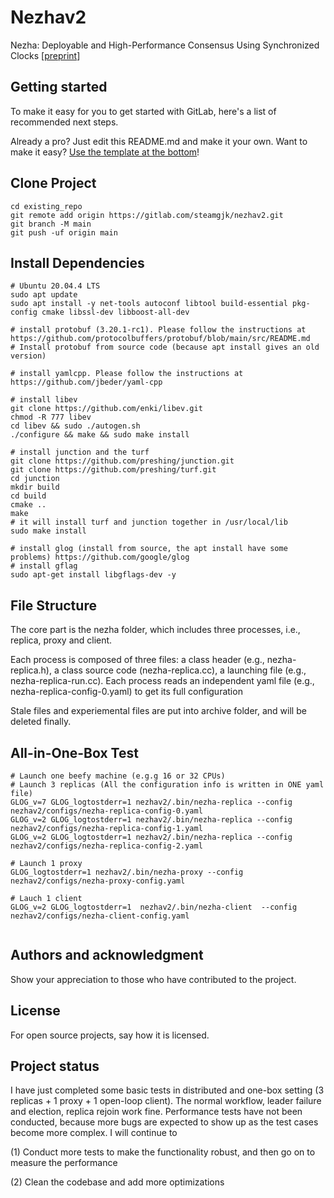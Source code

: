 # Nezhav2

Nezha: Deployable and High-Performance Consensus Using Synchronized Clocks [[preprint](https://arxiv.org/pdf/2206.03285.pdf)]

## Getting started

To make it easy for you to get started with GitLab, here's a list of recommended next steps.

Already a pro? Just edit this README.md and make it your own. Want to make it easy? [Use the template at the bottom](#editing-this-readme)!

## Clone Project


```
cd existing_repo
git remote add origin https://gitlab.com/steamgjk/nezhav2.git
git branch -M main
git push -uf origin main
```

## Install Dependencies

```
# Ubuntu 20.04.4 LTS
sudo apt update
sudo apt install -y net-tools autoconf libtool build-essential pkg-config cmake libssl-dev libboost-all-dev

# install protobuf (3.20.1-rc1). Please follow the instructions at https://github.com/protocolbuffers/protobuf/blob/main/src/README.md 
# Install protobuf from source code (because apt install gives an old version)

# install yamlcpp. Please follow the instructions at https://github.com/jbeder/yaml-cpp

# install libev
git clone https://github.com/enki/libev.git
chmod -R 777 libev
cd libev && sudo ./autogen.sh 
./configure && make && sudo make install

# install junction and the turf
git clone https://github.com/preshing/junction.git
git clone https://github.com/preshing/turf.git
cd junction
mkdir build
cd build
cmake ..
make
# it will install turf and junction together in /usr/local/lib
sudo make install

# install glog (install from source, the apt install have some problems) https://github.com/google/glog
# install gflag 
sudo apt-get install libgflags-dev -y
```

## File Structure
The core part is the nezha folder, which includes three processes, i.e., replica, proxy and client. 

Each process is composed of three files: a class header (e.g., nezha-replica.h), a class source code (nezha-replica.cc), a launching file (e.g., nezha-replica-run.cc). Each process reads an independent yaml file (e.g., nezha-replica-config-0.yaml) to get its full configuration

Stale files and experiemental files are put into archive folder, and will be deleted finally.


## All-in-One-Box Test

```
# Launch one beefy machine (e.g.g 16 or 32 CPUs)
# Launch 3 replicas (All the configuration info is written in ONE yaml file)
GLOG_v=7 GLOG_logtostderr=1 nezhav2/.bin/nezha-replica --config nezhav2/configs/nezha-replica-config-0.yaml
GLOG_v=2 GLOG_logtostderr=1 nezhav2/.bin/nezha-replica --config nezhav2/configs/nezha-replica-config-1.yaml
GLOG_v=2 GLOG_logtostderr=1 nezhav2/.bin/nezha-replica --config nezhav2/configs/nezha-replica-config-2.yaml

# Launch 1 proxy
GLOG_logtostderr=1 nezhav2/.bin/nezha-proxy --config nezhav2/configs/nezha-proxy-config.yaml

# Lauch 1 client
GLOG_v=2 GLOG_logtostderr=1  nezhav2/.bin/nezha-client  --config nezhav2/configs/nezha-client-config.yaml


```


## Authors and acknowledgment
Show your appreciation to those who have contributed to the project.

## License
For open source projects, say how it is licensed.

## Project status
I have just completed some basic tests in distributed and one-box setting (3 replicas + 1 proxy + 1 open-loop client). The normal workflow, leader failure and election, replica rejoin work fine. Performance tests have not been conducted, because more bugs are expected to show up as the test cases become more complex. I will continue to 

(1) Conduct more tests to make the functionality robust, and then go on to measure the performance

(2) Clean the codebase and add more optimizations

